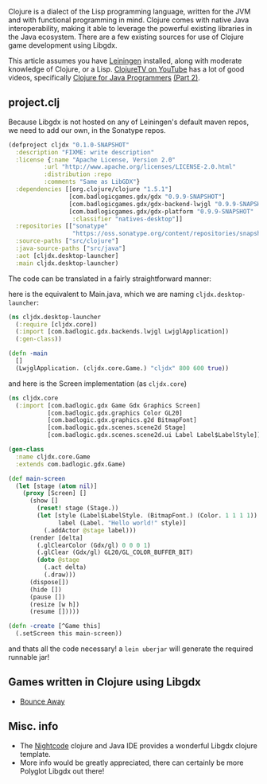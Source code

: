 Clojure is a dialect of the Lisp programming language, written for the JVM and with functional programming in mind. Clojure comes with native Java interoperability, making it able to leverage the powerful existing libraries in the Java ecosystem. There are a few existing sources for use of Clojure game development using Libgdx.

This article assumes you have [Leiningen](http://leiningen.org/) installed, along with moderate knowledge of Clojure, or a Lisp. [ClojureTV on YouTube](http://www.youtube.com/user/ClojureTV) has a lot of good videos, specifically [Clojure for Java Programmers](http://www.youtube.com/watch?v=P76Vbsk_3J0) [(Part 2)](http://www.youtube.com/watch?v=hb3rurFxrZ8).

## project.clj ##

Because Libgdx is not hosted on any of Leiningen's default maven repos, we need to add our own, in the Sonatype repos.

```clojure
(defproject cljdx "0.1.0-SNAPSHOT"
  :description "FIXME: write description"
  :license {:name "Apache License, Version 2.0"
          :url "http://www.apache.org/licenses/LICENSE-2.0.html"
          :distribution :repo
          :comments "Same as LibGDX"}
  :dependencies [[org.clojure/clojure "1.5.1"]
                 [com.badlogicgames.gdx/gdx "0.9.9-SNAPSHOT"]
                 [com.badlogicgames.gdx/gdx-backend-lwjgl "0.9.9-SNAPSHOT"]
                 [com.badlogicgames.gdx/gdx-platform "0.9.9-SNAPSHOT"
                  :classifier "natives-desktop"]]
  :repositories [["sonatype"
                  "https://oss.sonatype.org/content/repositories/snapshots/"]]
  :source-paths ["src/clojure"]
  :java-source-paths ["src/java"]
  :aot [cljdx.desktop-launcher]
  :main cljdx.desktop-launcher)
```

The code can be translated in a fairly straightforward manner:

here is the equivalent to Main.java, which we are naming `cljdx.desktop-launcher`:

```clojure
(ns cljdx.desktop-launcher
  (:require [cljdx.core])
  (:import [com.badlogic.gdx.backends.lwjgl LwjglApplication])
  (:gen-class))

(defn -main
  []
  (LwjglApplication. (cljdx.core.Game.) "cljdx" 800 600 true))
```

and here is the Screen implementation (as `cljdx.core`)

```clojure
(ns cljdx.core
  (:import [com.badlogic.gdx Game Gdx Graphics Screen]
           [com.badlogic.gdx.graphics Color GL20]
           [com.badlogic.gdx.graphics.g2d BitmapFont]
           [com.badlogic.gdx.scenes.scene2d Stage]
           [com.badlogic.gdx.scenes.scene2d.ui Label Label$LabelStyle]))

(gen-class
  :name cljdx.core.Game
  :extends com.badlogic.gdx.Game)

(def main-screen
  (let [stage (atom nil)]
    (proxy [Screen] []
      (show []
        (reset! stage (Stage.))
        (let [style (Label$LabelStyle. (BitmapFont.) (Color. 1 1 1 1))
              label (Label. "Hello world!" style)]
          (.addActor @stage label)))
      (render [delta]
        (.glClearColor (Gdx/gl) 0 0 0 1)
        (.glClear (Gdx/gl) GL20/GL_COLOR_BUFFER_BIT)
        (doto @stage
          (.act delta)
          (.draw)))
      (dispose[])
      (hide [])
      (pause [])
      (resize [w h])
      (resume []))))

(defn -create [^Game this]
  (.setScreen this main-screen))
```

and thats all the code necessary! a `lein uberjar` will generate the required runnable jar!

## Games written in Clojure using Libgdx ##

* [Bounce Away](http://www.badlogicgames.com/forum/viewtopic.php?f=16&t=6792&sid=5617bf292ecdeb67b09b2bdc2c4f6a69)

## Misc. info ##

* The [Nightcode](https://nightcode.info/) clojure and Java IDE provides a wonderful Libgdx clojure template.
* More info would be greatly appreciated, there can certainly be more Polyglot Libgdx out there!